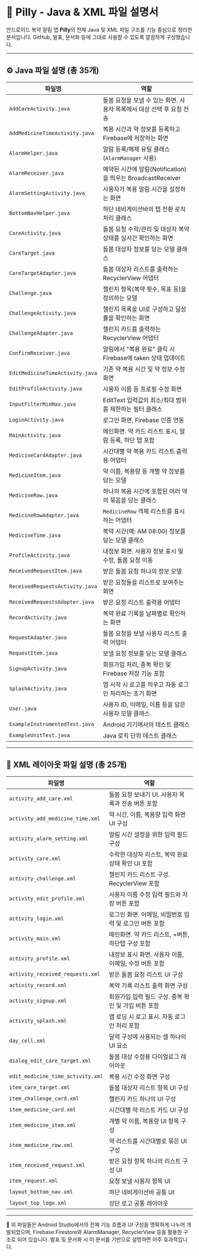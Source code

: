# 📱 Pilly - Java & XML 파일 설명서

안드로이드 복약 알림 앱 **Pilly**의 전체 Java 및 XML 파일 구조를 기능 중심으로 정리한 문서입니다. GitHub, 발표, 문서화 등에 그대로 사용할 수 있도록 깔끔하게 구성했습니다.

---

## ⚙️ Java 파일 설명 (총 35개)

| 파일명                             | 역할                                              |
| ------------------------------- | ----------------------------------------------- |
| `AddCareActivity.java`          | 돌봄 요청을 보낼 수 있는 화면. 사용자 목록에서 대상 선택 후 요청 전송       |
| `AddMedicineTimeActivity.java`  | 복용 시간과 약 정보를 등록하고 Firebase에 저장하는 화면             |
| `AlarmHelper.java`              | 알람 등록/해제 유틸 클래스 (`AlarmManager` 사용)             |
| `AlarmReceiver.java`            | 예약된 시간에 알림(Notification)을 띄우는 BroadcastReceiver |
| `AlarmSettingActivity.java`     | 사용자가 복용 알림 시간을 설정하는 화면                          |
| `BottomNavHelper.java`          | 하단 네비게이션바의 탭 전환 로직 처리 클래스                       |
| `CareActivity.java`             | 돌봄 요청 수락/관리 및 대상자 복약 상태를 실시간 확인하는 화면            |
| `CareTarget.java`               | 돌봄 대상자 정보를 담는 모델 클래스                            |
| `CareTargetAdapter.java`        | 돌봄 대상자 리스트를 출력하는 RecyclerView 어댑터               |
| `Challenge.java`                | 챌린지 항목(복약 횟수, 목표 등)을 정의하는 모델                    |
| `ChallengeActivity.java`        | 챌린지 목록을 UI로 구성하고 달성률을 확인하는 화면                   |
| `ChallengeAdapter.java`         | 챌린지 카드를 출력하는 RecyclerView 어댑터                   |
| `ConfirmReceiver.java`          | 알림에서 "복용 완료" 클릭 시 Firebase에 taken 상태 업데이트       |
| `EditMedicineTimeActivity.java` | 기존 약 복용 시간 및 약 정보 수정 화면                         |
| `EditProfileActivity.java`      | 사용자 이름 등 프로필 수정 화면                              |
| `InputFilterMinMax.java`        | EditText 입력값의 최소/최대 범위를 제한하는 필터 클래스             |
| `LoginActivity.java`            | 로그인 화면, Firebase 인증 연동                          |
| `MainActivity.java`             | 메인화면. 약 카드 리스트 표시, 알람 등록, 하단 탭 포함               |
| `MedicineCardAdapter.java`      | 시간대별 약 복용 카드 리스트 출력용 어댑터                        |
| `MedicineItem.java`             | 약 이름, 복용량 등 개별 약 정보를 담는 모델                      |
| `MedicineRow.java`              | 하나의 복용 시간에 포함된 여러 약의 묶음을 담는 클래스                 |
| `MedicineRowAdapter.java`       | `MedicineRow` 객체 리스트를 표시하는 어댑터                  |
| `MedicineTime.java`             | 복약 시간(예: AM 08:00) 정보를 담는 모델 클래스                |
| `ProfileActivity.java`          | 내정보 화면. 사용자 정보 표시 및 수정, 돌봄 요청 이동                |
| `ReceivedRequestItem.java`      | 받은 돌봄 요청 하나의 정보 모델                              |
| `ReceivedRequestsActivity.java` | 받은 요청들을 리스트로 보여주는 화면                            |
| `ReceivedRequestsAdapter.java`  | 받은 요청 리스트 출력용 어댑터                               |
| `RecordActivity.java`           | 복약 완료 기록을 날짜별로 확인하는 화면                          |
| `RequestAdapter.java`           | 돌봄 요청을 보낼 사용자 리스트 출력 어댑터                        |
| `RequestItem.java`              | 보낼 요청 정보를 담는 모델 클래스                             |
| `SignupActivity.java`           | 회원가입 처리, 중복 확인 및 Firebase 저장 기능 포함              |
| `SplashActivity.java`           | 앱 시작 시 로고를 띄우고 자동 로그인 처리하는 초기 화면                |
| `User.java`                     | 사용자 ID, 이메일, 이름 등을 담은 사용자 모델 클래스                |
| `ExampleInstrumentedTest.java`  | Android 기기에서의 테스트 클래스                           |
| `ExampleUnitTest.java`          | Java 로직 단위 테스트 클래스                              |

---

## 🧩 XML 레이아웃 파일 설명 (총 25개)

| 파일명                               | 역할                               |
| --------------------------------- | -------------------------------- |
| `activity_add_care.xml`           | 돌봄 요청 보내기 UI. 사용자 목록과 전송 버튼 포함   |
| `activity_add_medicine_time.xml`  | 약 시간, 이름, 복용량 입력 화면 UI 구성        |
| `activity_alarm_setting.xml`      | 알림 시간 설정을 위한 입력 필드 구성            |
| `activity_care.xml`               | 수락한 대상자 리스트, 복약 완료 상태 확인 UI 포함   |
| `activity_challenge.xml`          | 챌린지 카드 리스트 구성. RecyclerView 포함   |
| `activity_edit_profile.xml`       | 사용자 이름 수정 입력 필드와 저장 버튼 포함        |
| `activity_login.xml`              | 로그인 화면. 이메일, 비밀번호 입력 및 로그인 버튼 포함 |
| `activity_main.xml`               | 메인화면. 약 카드 리스트, +버튼, 하단탭 구성 포함   |
| `activity_profile.xml`            | 내정보 표시 화면. 사용자 이름, 이메일, 수정 버튼 포함 |
| `activity_received_requests.xml`  | 받은 돌봄 요청 리스트 UI 구성               |
| `activity_record.xml`             | 복약 기록 리스트 출력 화면 구성               |
| `activity_signup.xml`             | 회원가입 입력 필드 구성. 중복 확인 및 가입 버튼 포함  |
| `activity_splash.xml`             | 앱 로딩 시 로고 표시. 자동 로그인 처리 포함       |
| `day_cell.xml`                    | 달력 구성에 사용되는 셀 하나의 UI 요소          |
| `dialog_edit_care_target.xml`     | 돌봄 대상 수정용 다이얼로그 레이아웃             |
| `edit_medicine_time_activity.xml` | 복용 시간 수정 화면 구성                   |
| `item_care_target.xml`            | 돌봄 대상자 리스트 항목 UI 구성              |
| `item_challenge_card.xml`         | 챌린지 카드 하나의 UI 구성                 |
| `item_medicine_card.xml`          | 시간대별 약 리스트 카드 UI 구성              |
| `item_medicine_item.xml`          | 개별 약 이름, 복용량 UI 항목 구성            |
| `item_medicine_row.xml`           | 약 리스트를 시간대별로 묶은 UI 구성            |
| `item_received_request.xml`       | 받은 요청 항목 하나의 리스트 구성 UI           |
| `item_request.xml`                | 요청 보낼 사용자 항목 UI                  |
| `layout_bottom_nav.xml`           | 하단 네비게이션바 공통 UI                  |
| `layout_top_logo.xml`             | 상단 로고 공통 레이아웃                    |

---

📝 위 파일들은 Android Studio에서의 전체 기능 흐름과 UI 구성을 명확하게 나누어 개발되었으며, Firebase Firestore와 AlarmManager, RecyclerView 등을 활용한 구조로 되어 있습니다. 발표 및 문서화 시 이 문서를 기반으로 설명하면 아주 효과적입니다.

